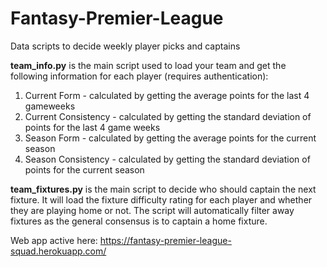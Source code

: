 # Fantasy-Premier-League
Data scripts to decide weekly player picks and captains

<b>team_info.py</b> is the main script used to load your team and get the following information for each player (requires authentication):
1) Current Form - calculated by getting the average points for the last 4 gameweeks
2) Current Consistency - calculated by getting the standard deviation of points for the last 4 game weeks
3) Season Form - calculated by getting the average points for the current season
4) Season Consistency - calculated by getting the standard deviation of points for the current season

<b>team_fixtures.py</b> is the main script to decide who should captain the next fixture. It will load the fixture difficulty rating for each player and whether they are playing home or not. The script will automatically filter away fixtures as the general consensus is to captain a home fixture. 

Web app active here:
https://fantasy-premier-league-squad.herokuapp.com/
